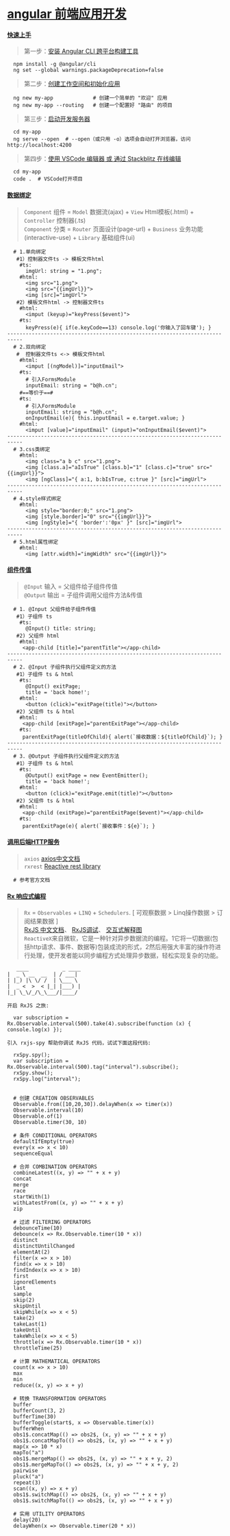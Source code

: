 # [**angular 前端应用开发**](https://github.com/angular/angular)

####   [**快速上手**](https://angular.cn/guide/quickstart)

> 第一步：[安装 Angular CLI 跨平台构建工具](https://angular.cn/guide/quickstart#step-1-install-the-angular-cli)

~~~
  npm install -g @angular/cli
  ng set --global warnings.packageDeprecation=false
~~~

> 第二步：[创建工作空间和初始化应用](https://angular.cn/guide/quickstart#step-2-create-a-workspace-and-initial-application)

~~~
  ng new my-app             # 创建一个简单的 "欢迎" 应用
  ng new my-app --routing   # 创建一个配置好 "路由" 的项目
~~~

> 第三步：[启动开发服务器](https://angular.cn/guide/quickstart#step-3-serve-the-application)

~~~
  cd my-app
  ng serve --open  # --open（或只用 -o）选项会自动打开浏览器，访问 http://localhost:4200
~~~

> 第四步：[使用 VSCode 编辑器 或 通过 Stackblitz 在线编辑](http://www.stackblitz.com/)

~~~
  cd my-app
  code .  # VSCode打开项目
~~~


####   [**数据绑定**](https://angular.cn/guide/displaying-data)

> `Component` 组件 = `Model` 数据流(ajax) + `View` Html模板(.html) + `Controller` 控制器(.ts) <br>
  `Component` 分类 = `Router` 页面设计(page-url) + `Business` 业务功能(interactive-use) + `Library` 基础组件(ui)

~~~
  # 1.单向绑定
   #1）控制器文件ts -> 模板文件html
    #ts:
      imgUrl: string = "1.png";
    #html:
      <img src="1.png">
      <img src="{{imgUrl}}">
      <img [src]="imgUrl">
   #2）模板文件html -> 控制器文件ts
    #html:
      <imput (keyup)="keyPress($event)">
    #ts:
      keyPress(e){ if(e.keyCode==13) console.log('你输入了回车键'); }
---------------------------------------------------------------------------
  # 2.双向绑定
   #  控制器文件ts <-> 模板文件html
    #html:
      <imput [(ngModel)]="inputEmail">
    #ts:
      # 引入FormsModule
      inputEmail: string = "b@h.cn";
    #==等价于==#
    #ts:
      # 引入FormsModule
      inputEmail: string = "b@h.cn";
      onInputEmail(e){ this.inputEmail = e.target.value; }
    #html:
      <imput [value]="inputEmail" (input)="onInputEmail($event)">
---------------------------------------------------------------------------
  # 3.css类绑定
    #html:
      <img class="a b c" src="1.png">
      <img [class.a]="aIsTrue" [class.b]="1" [class.c]="true" src="{{imgUrl}}">
      <img [ngClass]="{ a:1, b:bIsTrue, c:true }" [src]="imgUrl">
---------------------------------------------------------------------------
  # 4.style样式绑定
    #html:
      <img style="border:0;" src="1.png">
      <img [style.border]="0" src="{{imgUrl}}">
      <img [ngStyle]="{ 'border':'0px' }" [src]="imgUrl">
---------------------------------------------------------------------------
  # 5.html属性绑定
    #html:
      <img [attr.width]="imgWidth" src="{{imgUrl}}">
~~~


####   [**组件传值**](https://angular.cn/guide/component-interaction)

> `@Input` 输入 = 父组件给子组件传值 <br>
  `@Output` 输出 = 子组件调用父组件方法&传值

~~~
  # 1. @Input 父组件给子组件传值 
   #1）子组件 ts
    #ts:
      @Input() title: string;
   #2) 父组件 html
    #html:
     <app-child [title]="parentTitle"></app-child>
---------------------------------------------------------------------------
  # 2. @Input 子组件执行父组件定义的方法
   #1）子组件 ts & html
    #ts:
      @Input() exitPage;
      title = 'back home!';
    #html:
      <button (click)="exitPage(title)"></button>
   #2) 父组件 ts & html
    #html:
     <app-child [exitPage]="parentExitPage"></app-child>
    #ts:
     parentExitPage(titleOfChild){ alert(`接收数据：${titleOfChild}`); }
---------------------------------------------------------------------------
  # 3. @Output 子组件执行父组件定义的方法
   #1）子组件 ts & html
    #ts:
      @Output() exitPage = new EventEmitter();
      title = 'back home!';
    #html:
      <button (click)="exitPage.emit(title)"></button>
   #2) 父组件 ts & html
    #html:
     <app-child (exitPage)="parentExitPage($event)"></app-child>
    #ts:
     parentExitPage(e){ alert(`接收事件：${e}`); }
~~~


####   [**调用后端HTTP服务**](https://angular.cn/guide/http)

> `axios` [axios中文文档](https://www.jianshu.com/p/7a9fbcbb1114) <br>
  `rxrest` [Reactive rest library](https://github.com/soyuka/rxrest)

~~~
  # 参考官方文档
~~~


####   [**Rx 响应式编程**](http://reactivex.io/languages.html)

> `Rx` = `Observables` + `LINQ` + `Schedulers`. [ 可观察数据 > Linq操作数据 > 订阅结果数据 ] <br>
  [RxJS 中文文档](https://cn.rx.js.org)、 [RxJS调试](https://cartant.github.io/rxjs-spy)、 [交互式解释图](http://rxmarbles.com) <br>
  `ReactiveX`来自微软，它是一种针对异步数据流的编程。1它将一切数据(包括http请求、事件、数据等)包装成流的形式，2然后用强大丰富的操作符进行处理，使开发者能以同步编程方式处理异步数据，轻松实现复杂的功能。

~~~
   ____           _ ____      
|  _ \ __  __  | / ___|    
| |_) |\ \/ /  | \___ \  
|  _ <  >  < |_| |___) |    
|_| \_\/_/\_\___/|____/ 

开启 RxJS 之旅:

  var subscription = Rx.Observable.interval(500).take(4).subscribe(function (x) { console.log(x) });

引入 rxjs-spy 帮助你调试 RxJS 代码，试试下面这段代码:

  rxSpy.spy();
  var subscription = Rx.Observable.interval(500).tag("interval").subscribe();
  rxSpy.show();
  rxSpy.log("interval");


  # 创建 CREATION OBSERVABLES
  Observable.from([10,20,30]).delayWhen(x => timer(x))
  Observable.interval(10)
  Observable.of(1)
  Observable.timer(30, 10)
  
  # 条件 CONDITIONAL OPERATORS
  defaultIfEmpty(true)
  every(x => x < 10)
  sequenceEqual
  
  # 合并 COMBINATION OPERATORS
  combineLatest((x, y) => "" + x + y)
  concat
  merge
  race
  startWith(1)
  withLatestFrom((x, y) => "" + x + y)
  zip
  
  # 过滤 FILTERING OPERATORS
  debounceTime(10)
  debounce(x => Rx.Observable.timer(10 * x))
  distinct
  distinctUntilChanged
  elementAt(2)
  filter(x => x > 10)
  find(x => x > 10)
  findIndex(x => x > 10)
  first
  ignoreElements
  last
  sample
  skip(2)
  skipUntil
  skipWhile(x => x < 5)
  take(2)
  takeLast(1)
  takeUntil
  takeWhile(x => x < 5)
  throttle(x => Rx.Observable.timer(10 * x))
  throttleTime(25)
  
  # 计算 MATHEMATICAL OPERATORS
  count(x => x > 10)
  max
  min
  reduce((x, y) => x + y)
  
  # 转换 TRANSFORMATION OPERATORS
  buffer
  bufferCount(3, 2)
  bufferTime(30)
  bufferToggle(start$, x => Observable.timer(x))
  bufferWhen
  obs1$.concatMap(() => obs2$, (x, y) => "" + x + y)
  obs1$.concatMapTo(() => obs2$, (x, y) => "" + x + y)
  map(x => 10 * x)
  mapTo("a")
  obs1$.mergeMap(() => obs2$, (x, y) => "" + x + y, 2)
  obs1$.mergeMapTo(() => obs2$, (x, y) => "" + x + y, 2)
  pairwise
  pluck("a")
  repeat(3)
  scan((x, y) => x + y)
  obs1$.switchMap(() => obs2$, (x, y) => "" + x + y)
  obs1$.switchMapTo(() => obs2$, (x, y) => "" + x + y)
  
  # 实用 UTILITY OPERATORS
  delay(20)
  delayWhen(x => Observable.timer(20 * x))
~~~


